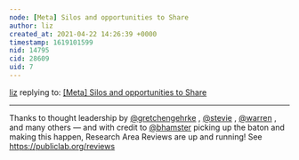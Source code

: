 ```yaml
---
node: [Meta] Silos and opportunities to Share
author: liz
created_at: 2021-04-22 14:26:39 +0000
timestamp: 1619101599
nid: 14795
cid: 28609
uid: 7
---
```




[liz](../profile/liz) replying to: [[Meta] Silos and opportunities to Share](../notes/pdhixenbaugh/08-28-2017/meta-silos-and-opportunities-to-share)

----
Thanks to thought leadership by [@gretchengehrke](/profile/gretchengehrke) , [@stevie](/profile/stevie) , [@warren](/profile/warren) , and many others — and with credit to [@bhamster](/profile/bhamster) picking up the baton and making this happen, Research Area Reviews are up and running! See https://publiclab.org/reviews